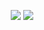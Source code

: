 <p align="center">
  <img src="https://github-readme-stats.vercel.app/api?username=sammyngy&show_icons=true&theme=radical"/>
  <img src="https://github-readme-stats.vercel.app/api/top-langs/?username=sammyngy&layout=compact&show_icons=true&theme=radical"/>
</p>
